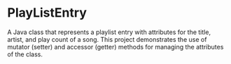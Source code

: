 # PlayListEntry
A Java class that represents a playlist entry with attributes for the title, artist, and play count of a song. This project demonstrates the use of mutator (setter) and accessor (getter) methods for managing the attributes of the class.
